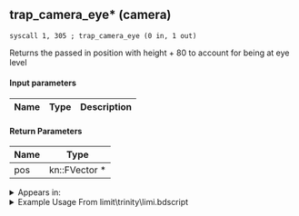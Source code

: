 ## trap_camera_eye* (camera)

`syscall 1, 305 ; trap_camera_eye (0 in, 1 out)`

Returns the passed in position with height + 80 to account for being at eye level

#### Input parameters
| Name | Type | Description
|------|------|------------


#### Return Parameters
| Name | Type
|------|-----
| pos   | kn::FVector *   


<details>
	<summary>Appears in:</summary>
| filename | Entity (obj)
|----------|-------------
| limit\trinity\limi.bdscript       |           
| limit\trinity_wi\limi.bdscript       |           
| obj\B_EX140\b_ex.bdscript       | ((B) Xigbar)          
| obj\B_EX140_LV99\b_ex.bdscript       | ((B99) Xigbar (Limit Cut))          
| obj\B_EX180\b_ex.bdscript       | ((?) Xemnas’s dragon (Throne))          
| obj\B_EX370\b_ex.bdscript       | ((B) Zexion (Absent Silhouette))          
| obj\B_EX410\b_ex.bdscript       | ((P) Sora book)          
| obj\EH_G_EX120\g_ex.bdscript       | ((EH) Xemnas’s dragon missile (G_EX))          
| obj\EH_G_EX250_FLY\g_ex.bdscript       | ((EH) Bomb Bell B (FLY) (G_EX))          
| obj\EH_G_EX290\g_ex.bdscript       | ((EH) Speeder B (G_EX))          
| obj\EH_G_EX320\g_ex.bdscript       | ((EH) Spiked Roller B (G_EX))          
| obj\F_EH060\f_eh.bdscript       | ((F) Floating building 2 (EH))          
| obj\M_EX350_11\m_ex.bdscript       | ((M) Mushroom 11 (EX))          
| obj\M_EX530\m_ex.bdscript       | ((M) Bookmaster)          
| obj\M_EX530_HB\m_ex.bdscript       | ((M) Runemaster)          
| obj\M_EX530_TR\m_ex.bdscript       | ((M) Bookmaster (TR))          
| obj\M_EX760_RAW\m_ex.bdscript       | ((M) Armored Knight (RAW) (1000 battle))          
| obj\N_CM000_BTL\n_cm.bdscript       | ((N) Marluxia (BTL) (CM))          
| obj\N_HB040_BTL\n_hb.bdscript       | ((N) Stitch (BTL) (HB))          

</details>

<details>
	<summary>Example Usage From limit\trinity\limi.bdscript</summary>
```
L291:
 popToSp 0
 syscall 1, 306 ; trap_camera_at (0 in, 1 out)
 memcpyToSp 16, 32
 pushFromPSp 32
 syscall 1, 305 ; trap_camera_eye (0 in, 1 out)
 memcpyToSp 16, 48
 pushFromPSp 48
 syscall 0, 5 ; trap_vector_sub (2 in, 1 out)
 memcpyToSp 16, 64
 pushFromPSp 64
 memcpyToSp 16, 16
 pushFromPSp 16
 pushImm 4
 add 
 pushImmf 0
 memcpy 0
 pushFromPSp 16
 syscall 0, 7 ; trap_vector_normalize (1 in, 1 out)
 drop 
 pushFromPSp 16
 ret
```
</details>

